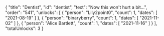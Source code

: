 {
  "title": "Dentist",
  "id": "dentist",
  "text": "Now this won't hurt a bit…",
  "order": "541",
  "unlocks": [
    {
      "person": "Lily2point0",
      "count": 1,
      "dates": [
        "2021-08-19"
      ]
    },
    {
      "person": "binaryberry",
      "count": 1,
      "dates": [
        "2021-11-02"
      ]
    },
    {
      "person": "Alice Bartlett",
      "count": 1,
      "dates": [
        "2021-11-16"
      ]
    }
  ],
  "totalUnlocks": 3
}